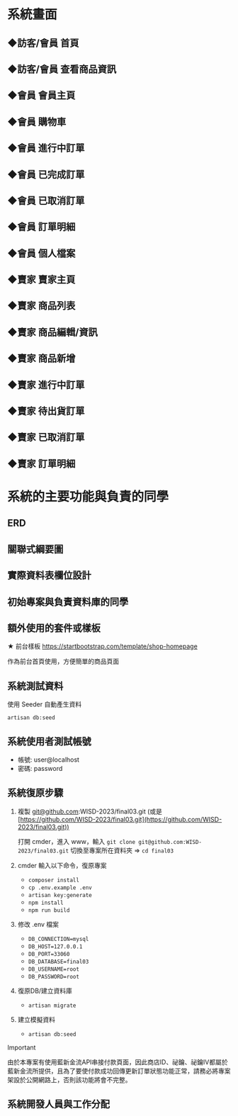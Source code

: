 # 系統畫面

## ◆訪客/會員 首頁

## ◆訪客/會員 查看商品資訊

## ◆會員 會員主頁

## ◆會員 購物車

## ◆會員 進行中訂單

## ◆會員 已完成訂單

## ◆會員 已取消訂單

## ◆會員 訂單明細

## ◆會員 個人檔案

## ◆賣家 賣家主頁

## ◆賣家 商品列表

## ◆賣家 商品編輯/資訊

## ◆賣家 商品新增

## ◆賣家 進行中訂單

## ◆賣家 待出貨訂單

## ◆賣家 已取消訂單

## ◆賣家 訂單明細

# 系統的主要功能與負責的同學

## ERD


## 關聯式綱要圖


## 實際資料表欄位設計

## 初始專案與負責資料庫的同學 

## 額外使用的套件或樣板
★ 前台樣板 https://startbootstrap.com/template/shop-homepage

作為前台首頁使用，方便簡單的商品頁面

## 系統測試資料
使用 Seeder 自動產生資料
```
artisan db:seed
```

## 系統使用者測試帳號
- 帳號: user@localhost
- 密碼: password

## 系統復原步驟
1. 複製 git@github.com:WISD-2023/final03.git (或是[https://github.com/WISD-2023/final03.git](https://github.com/WISD-2023/final03.git))

   打開 cmder，進入 www，輸入 `git clone git@github.com:WISD-2023/final03.git` 切換至專案所在資料夾 => `cd final03`
2. cmder 輸入以下命令，復原專案
   - `composer install`
   - `cp .env.example .env`
   - `artisan key:generate`
   - `npm install`
   - `npm run build`
3. 修改 .env 檔案
   - `DB_CONNECTION=mysql`
   - `DB_HOST=127.0.0.1`
   - `DB_PORT=33060`
   - `DB_DATABASE=final03`
   - `DB_USERNAME=root`
   - `DB_PASSWORD=root`
4. 復原DB/建立資料庫
   - `artisan migrate`
5. 建立模擬資料
   - `artisan db:seed`

> [!IMPORTANT]
> 由於本專案有使用藍新金流API串接付款頁面，因此商店ID、祕鑰、祕鑰IV都屬於藍新金流所提供，且為了要使付款成功回傳更新訂單狀態功能正常，請務必將專案架設於公開網路上，否則該功能將會不完整。
   
## 系統開發人員與工作分配
